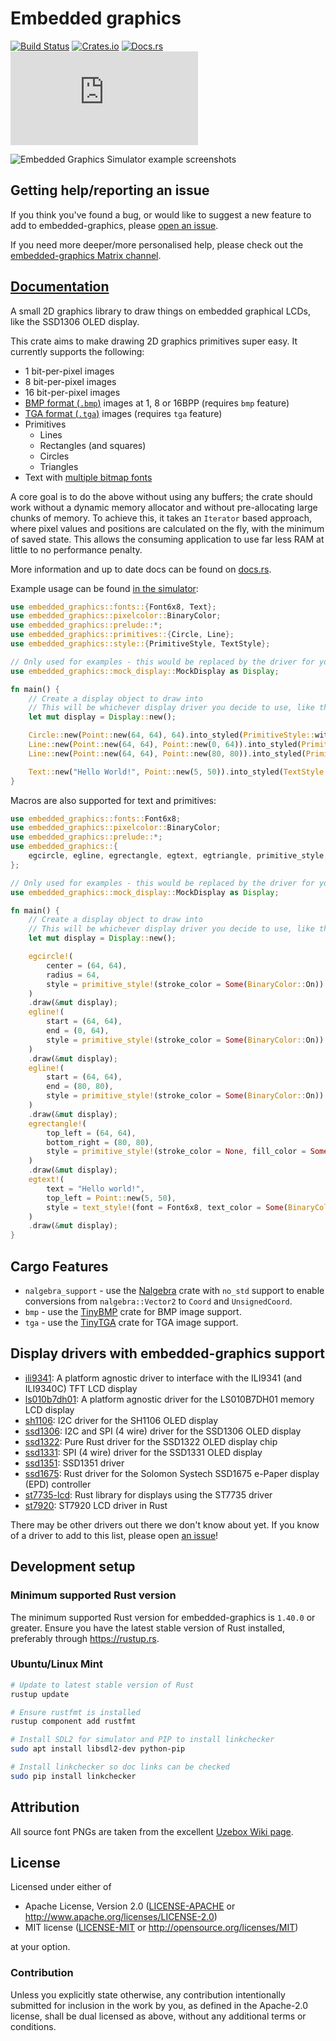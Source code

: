 # Embedded graphics

[![Build Status](https://circleci.com/gh/jamwaffles/embedded-graphics/tree/master.svg?style=shield)](https://circleci.com/gh/jamwaffles/embedded-graphics/tree/master)
[![Crates.io](https://img.shields.io/crates/v/embedded-graphics.svg)](https://crates.io/crates/embedded-graphics)
[![Docs.rs](https://docs.rs/embedded-graphics/badge.svg)](https://docs.rs/embedded-graphics)
[![embedded-graphics on Matrix](https://img.shields.io/matrix/rust-embedded-graphics:matrix.org)](https://matrix.to/#/#rust-embedded-graphics:matrix.org)

![Embedded Graphics Simulator example screenshots](https://raw.githubusercontent.com/jamwaffles/embedded-graphics/master/assets/simulator-demo.png)

## Getting help/reporting an issue

If you think you've found a bug, or would like to suggest a new feature to add to embedded-graphics, please [open an issue](https://github.com/jamwaffles/embedded-graphics/issues/new).

If you need more deeper/more personalised help, please check out the [embedded-graphics Matrix channel](https://matrix.to/#/#rust-embedded-graphics:matrix.org).

## [Documentation](https://docs.rs/embedded-graphics)

A small 2D graphics library to draw things on embedded graphical LCDs, like the SSD1306 OLED display.

This crate aims to make drawing 2D graphics primitives super easy. It currently supports the
following:

- 1 bit-per-pixel images
- 8 bit-per-pixel images
- 16 bit-per-pixel images
- [BMP format (`.bmp`)](https://en.wikipedia.org/wiki/BMP_file_format) images at 1, 8 or 16BPP (requires `bmp` feature)
- [TGA format (`.tga`)](https://en.wikipedia.org/wiki/Truevision_TGA) images (requires `tga` feature)
- Primitives
  - Lines
  - Rectangles (and squares)
  - Circles
  - Triangles
- Text with [multiple bitmap fonts](src/fonts)

A core goal is to do the above without using any buffers; the crate should work without a
dynamic memory allocator and without pre-allocating large chunks of memory. To achieve this, it
takes an `Iterator` based approach, where pixel values and positions are calculated on the fly,
with the minimum of saved state. This allows the consuming application to use far less RAM at
little to no performance penalty.

More information and up to date docs can be found on [docs.rs](https://docs.rs/embedded-graphics).

Example usage can be found [in the simulator](./simulator/examples):

```rust
use embedded_graphics::fonts::{Font6x8, Text};
use embedded_graphics::pixelcolor::BinaryColor;
use embedded_graphics::prelude::*;
use embedded_graphics::primitives::{Circle, Line};
use embedded_graphics::style::{PrimitiveStyle, TextStyle};

// Only used for examples - this would be replaced by the driver for your chosen display
use embedded_graphics::mock_display::MockDisplay as Display;

fn main() {
    // Create a display object to draw into
    // This will be whichever display driver you decide to use, like the SSD1306, SSD1351, etc
    let mut display = Display::new();

    Circle::new(Point::new(64, 64), 64).into_styled(PrimitiveStyle::with_stroke(BinaryColor::On, 1)).draw(&mut display);
    Line::new(Point::new(64, 64), Point::new(0, 64)).into_styled(PrimitiveStyle::with_stroke(BinaryColor::On, 1)).draw(&mut display);
    Line::new(Point::new(64, 64), Point::new(80, 80)).into_styled(PrimitiveStyle::with_stroke(BinaryColor::On, 1)).draw(&mut display);

    Text::new("Hello World!", Point::new(5, 50)).into_styled(TextStyle::new(Font6x8, BinaryColor::On)).draw(&mut display);
}
```

Macros are also supported for text and primitives:

```rust
use embedded_graphics::fonts::Font6x8;
use embedded_graphics::pixelcolor::BinaryColor;
use embedded_graphics::prelude::*;
use embedded_graphics::{
    egcircle, egline, egrectangle, egtext, egtriangle, primitive_style, text_style,
};

// Only used for examples - this would be replaced by the driver for your chosen display
use embedded_graphics::mock_display::MockDisplay as Display;

fn main() {
    // Create a display object to draw into
    // This will be whichever display driver you decide to use, like the SSD1306, SSD1351, etc
    let mut display = Display::new();

    egcircle!(
        center = (64, 64),
        radius = 64,
        style = primitive_style!(stroke_color = Some(BinaryColor::On))
    )
    .draw(&mut display);
    egline!(
        start = (64, 64),
        end = (0, 64),
        style = primitive_style!(stroke_color = Some(BinaryColor::On))
    )
    .draw(&mut display);
    egline!(
        start = (64, 64),
        end = (80, 80),
        style = primitive_style!(stroke_color = Some(BinaryColor::On))
    )
    .draw(&mut display);
    egrectangle!(
        top_left = (64, 64),
        bottom_right = (80, 80),
        style = primitive_style!(stroke_color = None, fill_color = Some(BinaryColor::Off))
    )
    .draw(&mut display);
    egtext!(
        text = "Hello world!",
        top_left = Point::new(5, 50),
        style = text_style!(font = Font6x8, text_color = Some(BinaryColor::On))
    )
    .draw(&mut display);
}


```

## Cargo Features

- `nalgebra_support` - use the [Nalgebra](https://crates.io/crates/nalgebra) crate with `no_std`
  support to enable conversions from `nalgebra::Vector2` to `Coord` and `UnsignedCoord`.
- `bmp` - use the [TinyBMP](https://crates.io/crates/tinybmp) crate for BMP image support.
- `tga` - use the [TinyTGA](https://crates.io/crates/tinytga) crate for TGA image support.

## Display drivers with embedded-graphics support

- [ili9341](https://crates.io/crates/ili9341): A platform agnostic driver to interface with the ILI9341 (and ILI9340C) TFT LCD display
- [ls010b7dh01](https://crates.io/crates/ls010b7dh01): A platform agnostic driver for the LS010B7DH01 memory LCD display
- [sh1106](https://crates.io/crates/sh1106): I2C driver for the SH1106 OLED display
- [ssd1306](https://crates.io/crates/ssd1306): I2C and SPI (4 wire) driver for the SSD1306 OLED display
- [ssd1322](https://crates.io/crates/ssd1322): Pure Rust driver for the SSD1322 OLED display chip
- [ssd1331](https://crates.io/crates/ssd1331): SPI (4 wire) driver for the SSD1331 OLED display
- [ssd1351](https://crates.io/crates/ssd1351): SSD1351 driver
- [ssd1675](https://crates.io/crates/ssd1675): Rust driver for the Solomon Systech SSD1675 e-Paper display (EPD) controller
- [st7735-lcd](https://crates.io/crates/st7735-lcd): Rust library for displays using the ST7735 driver
- [st7920](https://crates.io/crates/st7920): ST7920 LCD driver in Rust

There may be other drivers out there we don't know about yet. If you know of a driver to add to this list, please open [an issue](https://github.com/jamwaffles/embedded-graphics/issues/new)!

## Development setup

### Minimum supported Rust version

The minimum supported Rust version for embedded-graphics is `1.40.0` or greater.
Ensure you have the latest stable version of Rust installed, preferably through <https://rustup.rs>.

### Ubuntu/Linux Mint

```bash
# Update to latest stable version of Rust
rustup update

# Ensure rustfmt is installed
rustup component add rustfmt

# Install SDL2 for simulator and PIP to install linkchecker
sudo apt install libsdl2-dev python-pip

# Install linkchecker so doc links can be checked
sudo pip install linkchecker
```

## Attribution

All source font PNGs are taken from the excellent [Uzebox Wiki page](http://uzebox.org/wiki/Font_Bitmaps).

## License

Licensed under either of

- Apache License, Version 2.0 ([LICENSE-APACHE](LICENSE-APACHE) or
  http://www.apache.org/licenses/LICENSE-2.0)
- MIT license ([LICENSE-MIT](LICENSE-MIT) or http://opensource.org/licenses/MIT)

at your option.

### Contribution

Unless you explicitly state otherwise, any contribution intentionally submitted for inclusion in the
work by you, as defined in the Apache-2.0 license, shall be dual licensed as above, without any
additional terms or conditions.
